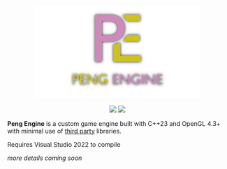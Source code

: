 <p align="center">
  <img src=".github/logo.png", style="width:75%">
</p>
<p align="center">
  <img src=https://img.shields.io/github/issues-closed-raw/QFSW/PengEngine.svg?color=51c414>
  <img src=https://img.shields.io/github/issues-raw/QFSW/PengEngine.svg?color=c41414&style=popout>
</p>

**Peng Engine** is a custom game engine built with C++23 and OpenGL 4.3+ with minimal use of [third party](docs/third-party.md) libraries.

Requires Visual Studio 2022 to compile

_more details coming soon_
